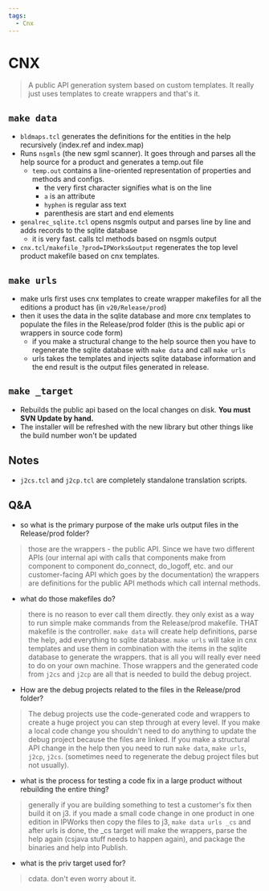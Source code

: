 ```yaml
---
tags:
  - Cnx
---
```


# CNX
> A public API generation system based on custom templates. It really just uses templates to create wrappers and that's it.

## `make data`
- `bldmaps.tcl` generates the definitions for the entities in the help recursively (index.ref and index.map)
- Runs `nsgmls` (the new sgml scanner). It goes through and parses all the help source for a product and generates a temp.out file
	+ `temp.out` contains a line-oriented representation of properties and methods and configs.
		- the very first character signifies what is on the line
		- `a` is an attribute
		- `hyphen` is regular ass text
		- parenthesis are start and end elements
- `genalrec_sqlite.tcl` opens nsgmls output and parses line by line and adds records to the sqlite database
	+ it is very fast. calls tcl methods based on nsgmls output
- `cnx.tcl/makefile_?prod=IPWorks&output` regenerates the top level product makefile based on cnx templates.

## `make urls`
- make urls first uses cnx templates to create wrapper makefiles for all the editions a product has (in `v20/Release/prod`)
- then it uses the data in the sqlite database and more cnx templates to populate the files in the Release/prod folder (this is the public api or wrappers in source code form)
	+ if you make a structural change to the help source then you have to regenerate the sqlite database with `make data` and call `make urls` 
	+ urls takes the templates and injects sqlite database information and the end result is the output files generated in release.

## `make _target`
- Rebuilds the public api based on the local changes on disk. **You must SVN Update by hand.**
- The installer will be refreshed with the new library but other things like the build number won't be updated


## Notes

- `j2cs.tcl` and `j2cp.tcl` are completely standalone translation scripts.


## Q&A
- so what is the primary purpose of the make urls output files in the Release/prod folder?
> those are the wrappers - the public API. Since we have two different APIs (our internal api with calls that components make from component to component do_connect, do_logoff, etc. and our customer-facing API which goes by the documentation) the wrappers are definitions for the public API methods which call internal methods.
- what do those makefiles do?
> there is no reason to ever call them directly. they only exist as a way to run simple make commands from the Release/prod makefile. THAT makefile is the controller. `make data` will create help definitions, parse the help, add everything to sqlite database. `make urls` will take in cnx templates and use them in combination with the items in the sqlite database to generate the wrappers. that is all you will really ever need to do on your own machine. Those wrappers and the generated code from `j2cs` and `j2cp` are all that is needed to build the debug project.
- How are the debug projects related to the files in the Release/prod folder?
> The debug projects use the code-generated code and wrappers to create a huge project you can step through at every level. If you make a local code change you shouldn't need to do anything to update the debug project because the files are linked. If you make a structural API change in the help then you need to run `make data`, `make urls`, `j2cp`, `j2cs`. (sometimes need to regenerate the debug project files but not usually).
- what is the process for testing a code fix in a large product without rebuilding the entire thing?
> generally if you are building something to test a customer's fix then build it on j3. if you made a small code change in one product in one edition in IPWorks then copy the files to j3, `make data urls _cs` and after urls is done, the _cs target will make the wrappers, parse the help again (csjava stuff needs to happen again), and package the binaries and help into Publish.
- what is the priv target used for?
> cdata. don't even worry about it.


